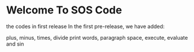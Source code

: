 # Welcome To SOS Code

the codes in first release
In the first pre-release, we have added:

plus, minus, times, divide
print words, paragraph space, execute, evaluate and sin
